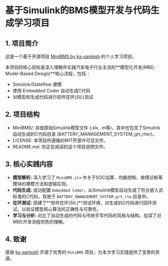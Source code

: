 # 基于Simulink的BMS模型开发与代码生成学习项目

## 1. 项目简介

这是一个基于开源项目 [MiniBMS by ks-santosh](https://github.com/ks-santosh/MiniBMS) 的个人学习项目。

本项目的核心目标是深入理解并实践汽车电子行业主流的**模型化开发(MBD, Model-Based Design)**核心流程，包括：
* Simulink/Stateflow 建模
* 使用 Embedded Coder 自动生成C代码
* 对模型和生成代码进行软件在环(SIL)测试

## 2. 项目结构

* MiniBMS/: 存放原始Simulink模型文件 (.slx, .m等)，其中也包含了Simulink自动生成的C代码目录 (BATTERY_MANAGEMENT_SYSTEM_grt_rtw/)。
* LICENSE: 本项目所遵循的MIT开源许可证文件。
* README.md: 你正在阅读的这个项目说明文件。

## 3. 核心实践内容

* **模型解析:** 深入学习了 `MiniBMS.slx` 中关于SOC估算、均衡控制、故障诊断等模块的建模方法和逻辑实现。
* **代码生成:** 成功配置 `Embedded Coder`，从Simulink模型自动生成了符合嵌入式标准的C代码，存放于 `BATTERY_MANAGEMENT_SYSTEM_grt_rtw` 目录中。
* **在环测试:** 搭建了**软件在环(SIL)**测试环境，对生成的C代码进行回环测试，以验证模型核心算法的正确性与可靠性。
* **学习与分析:** 对比了自动生成的代码与传统手写代码的风格与结构，加深了对MBD开发流程优势的理解。

## 4. 致谢

感谢 [ks-santosh](https://github.com/ks-santosh) 开源了优秀的 `MiniBMS` 项目，为本次学习实践提供了宝贵的资源。
